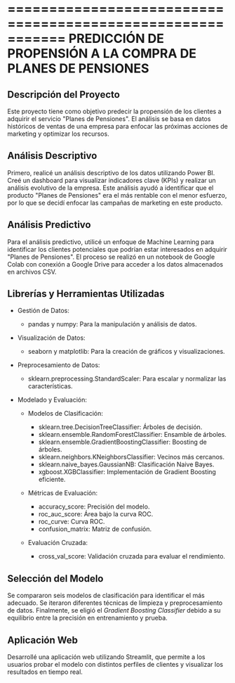 
===========================================================
PREDICCIÓN DE PROPENSIÓN A LA COMPRA DE PLANES DE PENSIONES
===========================================================

Descripción del Proyecto
------------------------
Este proyecto tiene como objetivo predecir la propensión de los clientes a adquirir el servicio "Planes de Pensiones". 
El análisis se basa en datos históricos de ventas de una empresa para enfocar las próximas acciones de marketing y optimizar los recursos.

Análisis Descriptivo
--------------------
Primero, realicé un análisis descriptivo de los datos utilizando Power BI. Creé un dashboard para visualizar indicadores clave (KPIs) 
y realizar un análisis evolutivo de la empresa. Este análisis ayudó a identificar que el producto "Planes de Pensiones" 
era el más rentable con el menor esfuerzo, por lo que se decidí enfocar las campañas de marketing en este producto.

Análisis Predictivo
-------------------
Para el análisis predictivo, utilicé un enfoque de Machine Learning para identificar los clientes potenciales 
que podrían estar interesados en adquirir "Planes de Pensiones". El proceso se realizó en un notebook de Google Colab 
con conexión a Google Drive para acceder a los datos almacenados en archivos CSV.

Librerías y Herramientas Utilizadas
-----------------------------------
- Gestión de Datos:
  * pandas y numpy: Para la manipulación y análisis de datos.
  
- Visualización de Datos:
  * seaborn y matplotlib: Para la creación de gráficos y visualizaciones.

- Preprocesamiento de Datos:
  * sklearn.preprocessing.StandardScaler: Para escalar y normalizar las características.

- Modelado y Evaluación:
  * Modelos de Clasificación:
    - sklearn.tree.DecisionTreeClassifier: Árboles de decisión.
    - sklearn.ensemble.RandomForestClassifier: Ensamble de árboles.
    - sklearn.ensemble.GradientBoostingClassifier: Boosting de árboles.
    - sklearn.neighbors.KNeighborsClassifier: Vecinos más cercanos.
    - sklearn.naive_bayes.GaussianNB: Clasificación Naive Bayes.
    - xgboost.XGBClassifier: Implementación de Gradient Boosting eficiente.
    
  * Métricas de Evaluación:
    - accuracy_score: Precisión del modelo.
    - roc_auc_score: Área bajo la curva ROC.
    - roc_curve: Curva ROC.
    - confusion_matrix: Matriz de confusión.

  * Evaluación Cruzada:
    - cross_val_score: Validación cruzada para evaluar el rendimiento.

Selección del Modelo
--------------------
Se compararon seis modelos de clasificación para identificar el más adecuado. Se iteraron diferentes técnicas de limpieza y 
preprocesamiento de datos. Finalmente, se eligió el *Gradient Boosting Classifier* debido a su equilibrio entre la precisión en entrenamiento y prueba.

Aplicación Web
--------------
Desarrollé una aplicación web utilizando Streamlit, que permite a los usuarios probar el modelo con distintos 
perfiles de clientes y visualizar los resultados en tiempo real.


